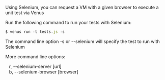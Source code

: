 Using Selenium, you can request a VM with a given browser to execute a unit test via Venus

Run the following command to run your tests with Selenium:

```js
$ venus run -t tests.js -s
```

The command line option -s or --selenium will specify the test to run with Selenium

More command line options:

&nbsp;&nbsp;&nbsp;r, --selenium-server [url]                  
&nbsp;&nbsp;&nbsp;b, --selenium-browser [browser]              